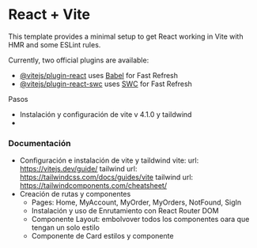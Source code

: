 # React + Vite

This template provides a minimal setup to get React working in Vite with HMR and some ESLint rules.

Currently, two official plugins are available:

- [@vitejs/plugin-react](https://github.com/vitejs/vite-plugin-react/blob/main/packages/plugin-react/README.md) uses [Babel](https://babeljs.io/) for Fast Refresh
- [@vitejs/plugin-react-swc](https://github.com/vitejs/vite-plugin-react-swc) uses [SWC](https://swc.rs/) for Fast Refresh

Pasos

* Instalación y configuración de vite v 4.1.0 y taildwind
* 


### Documentación
* Configuración e instalación de vite y taildwind
vite: url: https://vitejs.dev/guide/
tailwind url: https://tailwindcss.com/docs/guides/vite
tailwind url: https://tailwindcomponents.com/cheatsheet/
* Creación de rutas y componentes
  - Pages: Home, MyAccount, MyOrder, MyOrders, NotFound, SigIn
  - Instalación y uso de Enrutamiento con React Router DOM
  - Componente Layout: embolvover todos los componentes oara que tengan un solo estilo
  -  Componente de Card estilos y componente